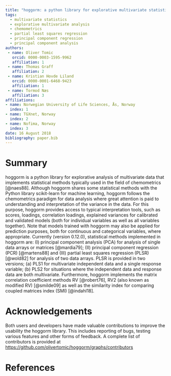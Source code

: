 ```yaml
---
title: "hoggorm: a python library for explorative multivariate statistics"
tags:
  - multivariate statistics
  - explorative multivariate analysis
  - chemometrics
  - partial least squares regression
  - principal component regression
  - principal component analysis
authors:
 - name: Oliver Tomic
   orcid: 0000-0003-1595-9962
   affiliation: 1
 - name: Thomas Graff
   affiliation: 2
 - name: Kristian Hovde Liland
   orcid: 0000-0001-6468-9423
   affiliation: 1
 - name: Tormod Næs
   affiliation: 3
affiliations:
- name: Norwegian University of Life Sciences, Ås, Norway
  index: 1
- name: TGXnet, Norway
  index: 2
- name: Nofima, Norway
  index: 3
date: 16 August 2018
bibliography: paper.bib
---
```


# Summary
hoggorm is a python library for explorative analysis of multivariate data that implements statistical methods typically used in the field of chemometrics [@naes88]. Although hoggorm shares some statistical methods with the Python library scikit-learn for machine learning, hoggorm follows the chemometrics paradigm for data analysis where great attention is paid to understanding and interpretation of the variance in the data. For this purpose, hoggorm provides access to typical interpretation tools, such as scores, loadings, correlation loadings, explained variances for calibrated and validated models (both for individual variables as well as all variables together). Note that models trained with hoggorm may also be applied for prediction purposes, both for continuous and categorical variables, where appropriate. Currently (version 0.12.0), statistical methods implemented in hoggorm are: (I) principal component analysis (PCA) for analysis of single data arrays or matrices [@mardia79]; (II) principal component regression (PCR) [@martens88] and (III) partial least squares regression (PLSR) [@wold82] for analysis of two data arrays. PLSR is provided in two versions; (a) PLS1 for multivariate independent data and a single response variable; (b) PLS2 for situations where the independent data and response data are both multivariate. Furthermore, hoggorm implements the matrix correlation coefficient methods RV [@robert76], RV2 (also known as modified RV) [@smilde09] as well as the similarity index for comparing coupled matrices index (SMI) [@indahl18].

# Acknowledgements
Both users and developers have made valuable contributions to improve the usability the hoggorm library. This includes reporting of bugs, testing various features and other forms of feedback. A complete list of contributors is provided at https://github.com/olivertomic/hoggorm/graphs/contributors

# References
